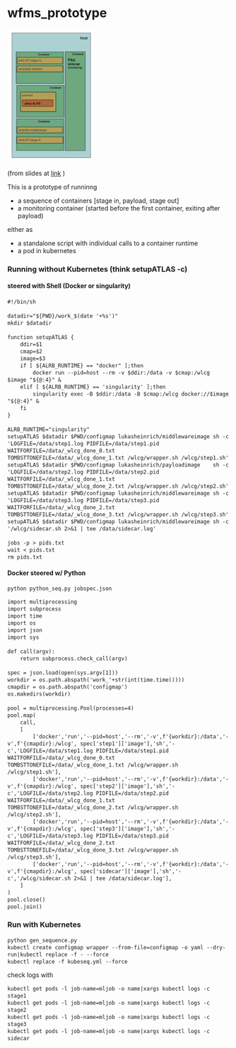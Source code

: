 # wfms_prototype

<img src="schema.png" height="300px"/>

(from slides at [link](https://indico.cern.ch/event/925900/contributions/3890902/attachments/2051032/3437998/container_follow_up.pdf) )

This is a prototype of runninng

* a sequence of containers [stage in, payload, stage out]
* a monitoring container (started before the first container, exiting after payload)

either as
* a standalone script with individual calls to a container runtime
* a pod in kubernetes


### Running without Kubernetes (think setupATLAS -c)

#### steered with Shell (Docker or singularity)
```
#!/bin/sh

datadir="${PWD}/work_$(date '+%s')"
mkdir $datadir

function setupATLAS {
    ddir=$1
    cmap=$2
    image=$3
    if [ ${ALRB_RUNTIME} == "docker" ];then
        docker run --pid=host --rm -v $ddir:/data -v $cmap:/wlcg $image "${@:4}" &
    elif [ ${ALRB_RUNTIME} == 'singularity' ];then
        singularity exec -B $ddir:/data -B $cmap:/wlcg docker://$image  "${@:4}" &
    fi
}

ALRB_RUNTIME="singularity"
setupATLAS $datadir $PWD/configmap lukasheinrich/middlewareimage sh -c 'LOGFILE=/data/step1.log PIDFILE=/data/step1.pid WAITFORFILE=/data/_wlcg_done_0.txt TOMBSTTONEFILE=/data/_wlcg_done_1.txt /wlcg/wrapper.sh /wlcg/step1.sh'
setupATLAS $datadir $PWD/configmap lukasheinrich/payloadimage    sh -c 'LOGFILE=/data/step2.log PIDFILE=/data/step2.pid WAITFORFILE=/data/_wlcg_done_1.txt TOMBSTTONEFILE=/data/_wlcg_done_2.txt /wlcg/wrapper.sh /wlcg/step2.sh'
setupATLAS $datadir $PWD/configmap lukasheinrich/middlewareimage sh -c 'LOGFILE=/data/step3.log PIDFILE=/data/step3.pid WAITFORFILE=/data/_wlcg_done_2.txt TOMBSTTONEFILE=/data/_wlcg_done_3.txt /wlcg/wrapper.sh /wlcg/step3.sh'
setupATLAS $datadir $PWD/configmap lukasheinrich/middlewareimage sh -c '/wlcg/sidecar.sh 2>&1 | tee /data/sidecar.log'

jobs -p > pids.txt
wait < pids.txt
rm pids.txt
```

#### Docker steered w/ Python

```
python python_seq.py jobspec.json
```

```
import multiprocessing
import subprocess
import time
import os
import json
import sys

def call(argv):
    return subprocess.check_call(argv)

spec = json.load(open(sys.argv[1]))
workdir = os.path.abspath('work_'+str(int(time.time())))
cmapdir = os.path.abspath('configmap')
os.makedirs(workdir)

pool = multiprocessing.Pool(processes=4)
pool.map(
    call,
    [
        ['docker','run','--pid=host','--rm','-v',f'{workdir}:/data','-v',f'{cmapdir}:/wlcg', spec['step1']['image'],'sh','-c','LOGFILE=/data/step1.log PIDFILE=/data/step1.pid WAITFORFILE=/data/_wlcg_done_0.txt TOMBSTTONEFILE=/data/_wlcg_done_1.txt /wlcg/wrapper.sh /wlcg/step1.sh'],
        ['docker','run','--pid=host','--rm','-v',f'{workdir}:/data','-v',f'{cmapdir}:/wlcg', spec['step2']['image'],'sh','-c','LOGFILE=/data/step2.log PIDFILE=/data/step2.pid WAITFORFILE=/data/_wlcg_done_1.txt TOMBSTTONEFILE=/data/_wlcg_done_2.txt /wlcg/wrapper.sh /wlcg/step2.sh'],
        ['docker','run','--pid=host','--rm','-v',f'{workdir}:/data','-v',f'{cmapdir}:/wlcg', spec['step3']['image'],'sh','-c','LOGFILE=/data/step3.log PIDFILE=/data/step3.pid WAITFORFILE=/data/_wlcg_done_2.txt TOMBSTTONEFILE=/data/_wlcg_done_3.txt /wlcg/wrapper.sh /wlcg/step3.sh'],
        ['docker','run','--pid=host','--rm','-v',f'{workdir}:/data','-v',f'{cmapdir}:/wlcg', spec['sidecar']['image'],'sh','-c','/wlcg/sidecar.sh 2>&1 | tee /data/sidecar.log'],
    ]
)
pool.close()
pool.join()
```


### Run with Kubernetes

```
python gen_sequence.py
kubectl create configmap wrapper --from-file=configmap -o yaml --dry-run|kubectl replace -f - --force
kubectl replace -f kubeseq.yml --force
```

check logs with

```
kubectl get pods -l job-name=mljob -o name|xargs kubectl logs -c stage1
kubectl get pods -l job-name=mljob -o name|xargs kubectl logs -c stage2
kubectl get pods -l job-name=mljob -o name|xargs kubectl logs -c stage3
kubectl get pods -l job-name=mljob -o name|xargs kubectl logs -c sidecar
```
